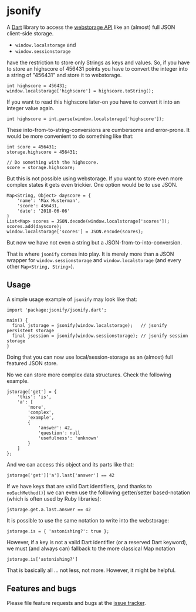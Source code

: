 # jsonify

A [Dart](https://www.dartlang.org) library to access the [webstorage API](https://developer.mozilla.org/en-US/docs/Web/API/Web_Storage_API) like an (almost) full JSON client-side storage.

- `window.localstorage` and
- `window.sessionstorage`

have the restriction to store only Strings as keys and values.
So, if you have to store an highscore of 456431 points you have to
convert the integer into a string of "456431" and store it to webstorage.

    int highscore = 456431;
    window.localstorage['highscore'] = highscore.toString();

If you want to read this highscore later-on you have to convert it into an integer value again.

    int highscore = int.parse(window.localstorage['highscore']);

These into-from-to-string-conversions are cumbersome and error-prone.
It would be more convenient to do something like that:

    int score = 456431;
    storage.highscore = 456431;

    // Do something with the highscore.
    score = storage.highscore;

But this is not possible using webstorage.
If you want to store even more complex states it gets even trickier.
One option would be to use JSON.

    Map<String, Object> dayscore = {
        'name': 'Max Musterman',
        'score': 456431,
        'date': '2018-06-06'
    }
    List<Map> scores = JSON.decode(window.localstorage['scores']);
    scores.add(dayscore);
    window.localstorage['scores'] = JSON.encode(scores);

But now we have not even a string but a JSON-from-to-into-conversion.


That is where `jsonify` comes into play. It is merely more than a JSON wrapper
for `window.sessionstorage` and `window.localstorage` (and every other
`Map<String, String>`).

## Usage

A simple usage example of `jsonify` may look like that:

    import 'package:jsonify/jsonify.dart';

    main() {
      final jstorage = jsonify(window.localstorage);   // jsonify persistent storage
      final jsession = jsonify(window.sessionstorage); // jsonify session storage
    }

Doing that you can now use local/session-storage
as an (almost) full featured JSON store.

No we can store more complex data structures. Check the following example.

    jstorage['get'] = {
        'this': 'is',
        'a': [
            'more',
            'complex',
            'example',
            {
                'answer': 42,
                'question': null
                'usefulness': 'unknown'
            }
        ]
    };

And we can access this object and its parts like that:

    jstorage['get']['a'].last['answer'] == 42

If we have keys that are valid Dart identifiers, (and thanks to `noSuchMethod()`) we can even use the following getter/setter based-notation (which is often used by Ruby libraries):

    jstorage.get.a.last.answer == 42

It is possible to use the same notation to write into the webstorage:

    jstorage.is = { 'astonishing?': true };

However, if a key is not a valid Dart identifier (or a reserved Dart keyword), we must (and always can) fallback to the more classical Map notation

    jstorage.is['astonishing?']

That is basically all ... not less, not more. However, it might be helpful.

## Features and bugs

Please file feature requests and bugs at the [issue tracker][tracker].

[tracker]: https://github.com/nkratzke/jsonify/issues
